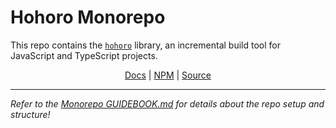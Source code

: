 # Hohoro Monorepo

This repo contains the [`hohoro`](./packages/hohoro/README.md) library, an incremental build tool for JavaScript and TypeScript projects.

<center>
  <a href="https://hohoro.vercel.app/">Docs</a> | <a href="https://npm.im/hohoro">NPM</a> | <a href="./packages/hohoro/README.md">Source</a>
</center>

---

_Refer to the [Monorepo GUIDEBOOK.md](./GUIDEBOOK.md) for details about the repo setup and structure!_
